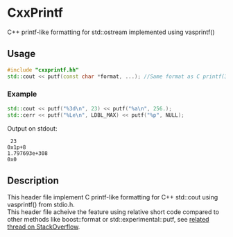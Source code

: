 # CxxPrintf
C++ printf-like formatting for std::ostream implemented using vasprintf()
  
## Usage
```C++
#include "cxxprintf.hh"
std::cout << putf(const char *format, ...); //Same format as C printf(3)
```
### Example
```C++
std::cout << putf("%3d\n", 23) << putf("%a\n", 256.);
std::cerr << putf("%Le\n", LDBL_MAX) << putf("%p", NULL);
```
Output on stdout:
```
 23
0x1p+8
1.797693e+308
0x0

```
## Description
This header file implement C printf-like formatting for C++ std::cout using vasprintf() from stdio.h.  
This header file acheive the feature using relative short code compared to other methods like boost::format or std::experimental::putf, see [related thread on StackOverflow](https://stackoverflow.com/questions/15106102/how-to-use-c-stdostream-with-printf-like-formatting#15106194).
